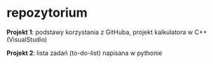 # repozytorium
**Projekt 1**: podstawy korzystania z GitHuba, projekt kalkulatora w C++ (VisualStudio) 

**Projekt 2**: lista zadań (to-do-list) napisana w pythonie 
